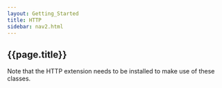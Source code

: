 ```yaml
---
layout: Getting_Started
title: HTTP
sidebar: nav2.html
---
```


## {{page.title}}

Note that the HTTP extension needs to be installed to make use of these classes.
